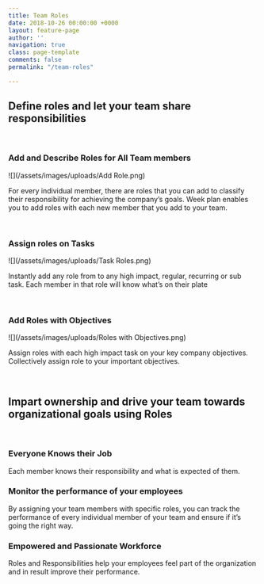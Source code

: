 ```yaml
---
title: Team Roles
date: 2018-10-26 00:00:00 +0000
layout: feature-page
author: ''
navigation: true
class: page-template
comments: false
permalink: "/team-roles"

---
```

## Define roles and let your team share responsibilities

 

### **Add and Describe Roles for All Team members**

![](/assets/images/uploads/Add Role.png)

For every individual member, there are roles that you can add to classify their responsibility for achieving the company’s goals. Week plan enables you to add roles with each new member that you add to your team.

 

### **Assign roles on Tasks**

![](/assets/images/uploads/Task Roles.png)

Instantly add any role from to any high impact, regular, recurring or sub task. Each member in that role will know what’s on their plate

 

### **Add Roles with Objectives**

![](/assets/images/uploads/Roles with Objectives.png)

Assign roles with each high impact task on your key company objectives. Collectively assign role to your important objectives.

 

## Impart ownership and drive your team towards organizational goals using Roles

 

### **Everyone Knows their Job**

Each member knows their responsibility and what is expected of them. 

### **Monitor the performance of your employees** 

By assigning your team members with specific roles, you can track the performance of every individual member of your team and ensure if it’s going the right way. 

### **Empowered and Passionate Workforce**

Roles and Responsibilities help your employees feel part of the organization and in result improve their performance. 